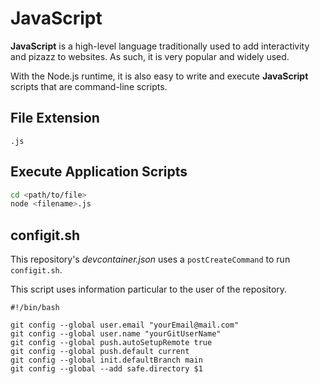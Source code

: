 # JavaScript

**JavaScript** is a high-level language traditionally used to add interactivity and pizazz to websites. As such, it is very popular and widely used.

With the Node.js runtime, it is also easy to write and execute **JavaScript** scripts that are command-line scripts.

## File Extension

`.js`

## Execute Application Scripts

```bash
cd <path/to/file>
node <filename>.js
```

## configit.sh

This repository's *devcontainer.json* uses a `postCreateCommand` to run `configit.sh`.

This script uses information particular to the user of the repository.

```shell
#!/bin/bash

git config --global user.email "yourEmail@mail.com"
git config --global user.name "yourGitUserName"
git config --global push.autoSetupRemote true
git config --global push.default current
git config --global init.defaultBranch main
git config --global --add safe.directory $1
```
